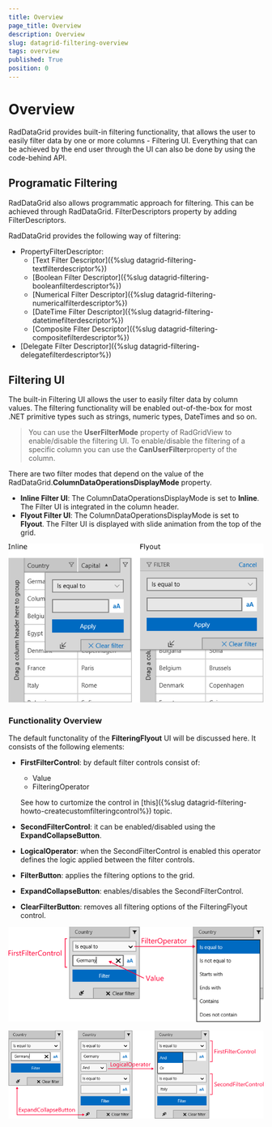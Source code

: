 ```yaml
---
title: Overview
page_title: Overview
description: Overview
slug: datagrid-filtering-overview
tags: overview
published: True
position: 0
---
```


# Overview

RadDataGrid provides built-in filtering functionality, that allows the user to easily filter data by one or more columns - Filtering UI.
Everything that can be achieved by the end user through the UI can also be done by using the code-behind API.

## Programatic Filtering

RadDataGrid also allows programmatic approach for filtering. This can be achieved through RadDataGrid. FilterDescriptors property by adding FilterDescriptors.

RadDataGrid provides the following way of filtering:

* PropertyFilterDescriptor:
	* [Text Filter Descriptor]({%slug datagrid-filtering-textfilterdescriptor%})
	* [Boolean Filter Descriptor]({%slug datagrid-filtering-booleanfilterdescriptor%})
	* [Numerical Filter Descriptor]({%slug datagrid-filtering-numericalfilterdescriptor%})
	* [DateTime Filter Descriptor]({%slug datagrid-filtering-datetimefilterdescriptor%})
	* [Composite Filter Descriptor]({%slug datagrid-filtering-compositefilterdescriptor%})
* [Delegate Filter Descriptor]({%slug datagrid-filtering-delegatefilterdescriptor%})

## Filtering UI

The built-in Filtering UI allows the user to easily filter data by column values.
The filtering functionality will be enabled out-of-the-box for most .NET primitive types such as strings, numeric types, DateTimes and so on.

>You can use the **UserFilterMode** property of RadGridView to enable/disable the filtering UI. To enable/disable the filtering of a specific column you can use the **CanUserFilter**property of the column.

There are two filter modes that depend on the value of the RadDataGrid.**ColumnDataOperationsDisplayMode** property.

- **Inline Filter UI**: The ColumnDataOperationsDisplayMode is set to **Inline**. The Filter UI is integrated in the column header.
- **Flyout Filter UI**: The ColumnDataOperationsDisplayMode is set to **Flyout**. The Filter UI is displayed with slide animation from the top of the grid.

![Filter UI modes](images/grid-filtering-modes.png)

### Functionality Overview

The default functonality of the **FilteringFlyout** UI will be discussed here. It consists of the following elements:

* **FirstFilterControl**: by default filter controls consist of:
	* Value
	* FilteringOperator

	See how to curtomize the control in [this]({%slug datagrid-filtering-howto-createcustomfilteringcontrol%}) topic.
* **SecondFilterControl**: it can be enabled/disabled using the **ExpandCollapseButton**.
* **LogicalOperator**: when the SecondFilterControl is enabled this operator defines the logic applied between the filter controls.
* **FilterButton**: applies the filtering options to the grid.
* **ExpandCollapseButton**: enables/disables the SecondFilterControl.
* **ClearFilterButton**: removes all filtering options of the FilteringFlyout control.

![FilteringUI-First Look And Filtering Options](images/FilteringUI-FirstLookAndFilteringOptions.png)

![FilteringUI-Expanded](images/FilteringUI-Expanded.png)
